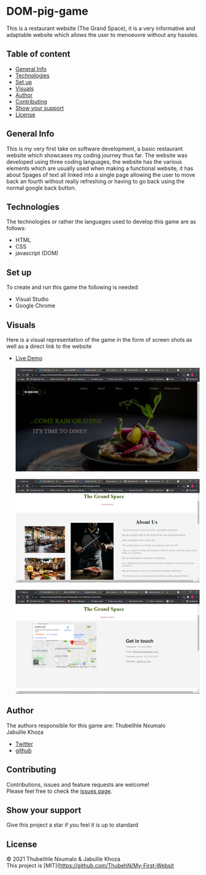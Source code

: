 # DOM-pig-game
This is a restaurant website (The Grand Space), 
it is a very informative and adaptable website which allows the user to menoeuvre without any hassles.
 ## Table of content
 * [General Info](#general-info)
 * [Technologies](#technologies)
 * [Set up](#set-up)
 * [Visuals](#visuals)
 * [Author](#author)
 * [Contributing](#contributing)
 * [Show your support](#show-your-support)
 * [License](#license)
 ## General Info
 This is my very first take on software development, a basic restaurant website which showcases my coding journey thus far. The website  was developed using three coding languages, the website has the various elements which  are usually used when making a functional website, it has about 5pages of text all linked into a single page allowing the user to move back an fourth without really refreshing or having to go back using the normal google back button.
 
 ## Technologies
 The technologies or rather the languages used to develop this game are as follows:
 * HTML
 * CSS
 * javascript (DOM)

 
 ## Set up
 To create and run this game the following is needed:
 * Visual Studio
 * Google Chrome
 
 ## Visuals
 Here is a visual representation of the game in the form of screen shots as well as a direct link to the website
 * [Live Demo]() <br/><br/>
 ![](https://github.com/ThubehN/My-First-Website/blob/develop/images/Screenshot%20(5).png)<br/><br/> ![](https://github.com/ThubehN/My-First-Website/blob/develop/images/Screenshot%20(6).png)<br/><br/>![](https://github.com/ThubehN/My-First-Website/blob/develop/images/Screenshot%20(8).png)
 
 ## Author
 The authors responsible for this game are:
 Thubelihle Nxumalo<br/>
 Jabulile Khoza
 * [Twitter](https://twitter.com/Thubeh_N)
 * [github](https://github.com/ThubehN)
 
 ## Contributing
 Contributions, issues and feature requests are welcome!<br/>
 Please feel free to check the [issues page]().
 
 ## Show your support
 Give this project a star if you feel it is up to standard
 
 ## License
 &copy; 2021 Thubelihle Nxumalo & Jabulile Khoza<br/>
 This project is [MIT](https://github.com/ThubehN/My-First-Websit